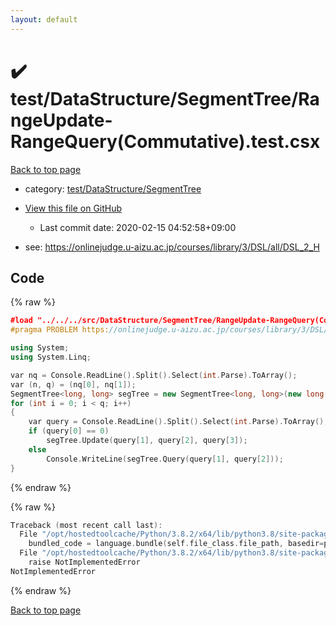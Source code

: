 ```yaml
---
layout: default
---
```


<!-- mathjax config similar to math.stackexchange -->
<script type="text/javascript" async
  src="https://cdnjs.cloudflare.com/ajax/libs/mathjax/2.7.5/MathJax.js?config=TeX-MML-AM_CHTML">
</script>
<script type="text/x-mathjax-config">
  MathJax.Hub.Config({
    TeX: { equationNumbers: { autoNumber: "AMS" }},
    tex2jax: {
      inlineMath: [ ['$','$'] ],
      processEscapes: true
    },
    "HTML-CSS": { matchFontHeight: false },
    displayAlign: "left",
    displayIndent: "2em"
  });
</script>

<script type="text/javascript" src="https://cdnjs.cloudflare.com/ajax/libs/jquery/3.4.1/jquery.min.js"></script>
<script src="https://cdn.jsdelivr.net/npm/jquery-balloon-js@1.1.2/jquery.balloon.min.js" integrity="sha256-ZEYs9VrgAeNuPvs15E39OsyOJaIkXEEt10fzxJ20+2I=" crossorigin="anonymous"></script>
<script type="text/javascript" src="../../../../assets/js/copy-button.js"></script>
<link rel="stylesheet" href="../../../../assets/css/copy-button.css" />


# :heavy_check_mark: test/DataStructure/SegmentTree/RangeUpdate-RangeQuery(Commutative).test.csx

<a href="../../../../index.html">Back to top page</a>

* category: <a href="../../../../index.html#7611da2567c438db7a29dae1ff0058a6">test/DataStructure/SegmentTree</a>
* <a href="{{ site.github.repository_url }}/blob/master/test/DataStructure/SegmentTree/RangeUpdate-RangeQuery(Commutative).test.csx">View this file on GitHub</a>
    - Last commit date: 2020-02-15 04:52:58+09:00


* see: <a href="https://onlinejudge.u-aizu.ac.jp/courses/library/3/DSL/all/DSL_2_H">https://onlinejudge.u-aizu.ac.jp/courses/library/3/DSL/all/DSL_2_H</a>


## Code

<a id="unbundled"></a>
{% raw %}
```cpp
﻿#load "../../../src/DataStructure/SegmentTree/RangeUpdate-RangeQuery(Commutative).csx"
#pragma PROBLEM https://onlinejudge.u-aizu.ac.jp/courses/library/3/DSL/all/DSL_2_H

using System;
using System.Linq;

var nq = Console.ReadLine().Split().Select(int.Parse).ToArray();
var (n, q) = (nq[0], nq[1]);
SegmentTree<long, long> segTree = new SegmentTree<long, long>(new long[n], int.MaxValue / 2, 0, Math.Min, (x, y) => x + y, (x, y) => x + y);
for (int i = 0; i < q; i++)
{
    var query = Console.ReadLine().Split().Select(int.Parse).ToArray();
    if (query[0] == 0)
        segTree.Update(query[1], query[2], query[3]);
    else
        Console.WriteLine(segTree.Query(query[1], query[2]));
}

```
{% endraw %}

<a id="bundled"></a>
{% raw %}
```cpp
Traceback (most recent call last):
  File "/opt/hostedtoolcache/Python/3.8.2/x64/lib/python3.8/site-packages/onlinejudge_verify/docs.py", line 340, in write_contents
    bundled_code = language.bundle(self.file_class.file_path, basedir=pathlib.Path.cwd())
  File "/opt/hostedtoolcache/Python/3.8.2/x64/lib/python3.8/site-packages/onlinejudge_verify/languages/csharpscript.py", line 110, in bundle
    raise NotImplementedError
NotImplementedError

```
{% endraw %}

<a href="../../../../index.html">Back to top page</a>


